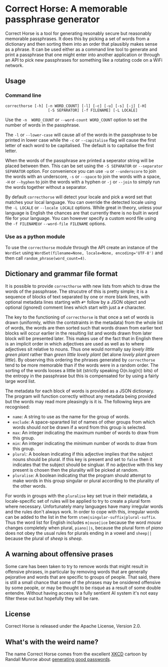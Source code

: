 # Correct Horse: A memorable passphrase generator

Correct Horse is a tool for generating resonably secure but reasonably
memorable passphrases. It does this by picking a set of words from a
dictionary and then sorting them into an order that plausibly makes
sense as a phrase. It can be used either as a command line tool to
generate and print a passphrase that one might enter into another
application or through an API to pick new passphrases for something
like a rotating code on a WiFi network.

## Usage

### Command line

```
correcthorse [-h] [-n WORD_COUNT] [-l] [-c] [-u] [-s] [-j] [-H]
                   [-S SEPARATOR] [-f FILENAME] [-L LOCALE]
```

Use the `-n  WORD_COUNT` or `--word-count WORD_COUNT` option to set the number of words in the passphrase.

The `-l` or `--lower-case` will cause all of the words in the passphrase to be printed in lower case while the `-c` or `--capitalise` flag will cause the first letter of each word to be capitalised. The default is to capitalise the first letter.

When the words of the passphrase are printed a seperator string will be placed between then. This can be set using the `-S SEPARATOR` or `--separator SEPARATOR` option. For convenience you can use `-u` or `--underscore` to join the words with an underscore, `-s` or `--space` to join the words with a space, `-H` or `--hyphen` to join the words with a hyphen or `-j` or `--join` to simply run the words together without a separator.

By default `correcthorse` will detect your locale and pick a word set that matches your local language. You can override the detected locale using the `-L LOCALE` or `--locale LOCALE` options. While great in theory, unless your language is English the chances are that currently there is no built in word file for your language. You can however specify a custom word file using the `-f FILENAME`or `--word-file FILENAME` options. 

### Use as a python module

To use the `correcthorse` module through the API create an instance of the `WordSet` using `WordSet(filename=None, locale=None, encoding='UTF-8')` and then call `random_phrase(word_count=4)`.

## Dictionary and grammar file format

It is possible to provide `correcthorse` with new lists from which to draw the words of the passphrase. The strucutre of this is pretty simple; it is a sequence of blocks of text separated by one or more blank lines, with optional metadata lines starting with `#*` follow by a JSON object and optional (ignored) comment lines which start with just a `#` character.

The key to the functioning of `correcthorse` is that once a set of words is drawn (uniformly, within the contstraints in the metadata) from the whole list of words, the words are then sorted such that words drawn from earlier text blocks will occur earlier in the resulting list and words drawn from later block will be presented later. This makes use of the fact that in English there is an implicit order in which adjectives are used as well as to where adjectives sit relative to nouns. Thus one would normally say _lovely little green plant_ rather than _green little lovely plant_ (let alone _lovely plant green little_). By observing this ordering the phrases generated by `correcthorse` tend to be more memorable than if the words were in a random order. The sorting of the words looses a little bit (strictly speaking O(n.log(n)) bits) of the entropy in the passphrase but this is compensated for by using a fairly large word list.

The metadata for each block of words is provided as a JSON dictionary. The program will function correctly without any metadata being provided but the words may read more pleasingly is it is. The following keys are recognised:

* `name`: A string to use as the name for the group of words.
* `exclude`: A space-spararted list of names of other groups from which words should _not_ be drawn if a word from this group is selected.
* `max`: An integer indicating the maximum number of words to draw from this group. 
* `min`: An integer indicating the minimum number of words to draw from this group.
* `plural`: A boolean indicating if this adjective implies that the subject nouns should be plural. If this key is present and set to `false` then it indicates that the subject should be singluar. If no adjective with this key present is chosen then the plurality will be picked at random.
* `pluralise`: A boolean indicating that the program should attempt to make words in this group singular or plural according to the plurality of the other words.

For words in groups with the `pluralise` key set true in their metadata, a locale-specific set of rules will be applied to try to create a plural form where necessary. Unfortunately many languages have many irregular words and the rules don't always work. In order to cope with this, irregular words can be added to the list in the form `stem|singular-suffix|plural-suffix`. Thus the word list for English includes `m|ouse|ice` because the word _mouse_ changes completely when plural, `piano||s`, because the plural form of _piano_ does not obey the usual rules for plurals ending in a vowel and `sheep||` because the plural of _sheep_ is _sheep_.

## A warning about offensive prases

Some care has been taken to try to remove words that might result in offensive phrases, in particular by removing words that are generally pejorative and words that are specific to groups of people. That said, there is still a small chance that some of the phrases may be onsidered offensive by some people, or may be thought to be risqué as a result of some double entendre. Without having access to a fully sentient AI system it's not easy filter these out but hopefully they will be rare. 

## License

Correct Horse is released under the Apache License, Version 2.0.

## What's with the weird name?

The name Correct Horse comes from the excellent [XKCD](https://xkcd.com/) cartoon by Randall Munroe about [generating good passwords](https://xkcd.com/936/).
